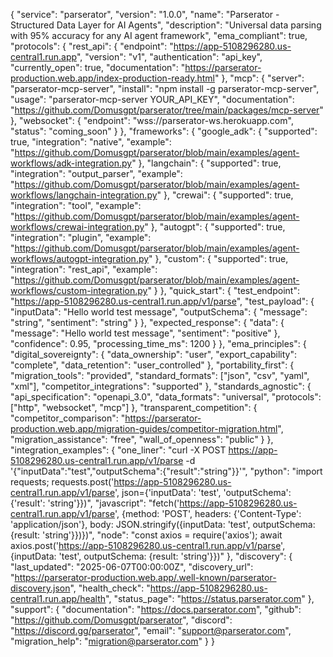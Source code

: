 {
  "service": "parserator",
  "version": "1.0.0",
  "name": "Parserator - Structured Data Layer for AI Agents",
  "description": "Universal data parsing with 95% accuracy for any AI agent framework",
  "ema_compliant": true,
  "protocols": {
    "rest_api": {
      "endpoint": "https://app-5108296280.us-central1.run.app",
      "version": "v1",
      "authentication": "api_key",
      "currently_open": true,
      "documentation": "https://parserator-production.web.app/index-production-ready.html"
    },
    "mcp": {
      "server": "parserator-mcp-server",
      "install": "npm install -g parserator-mcp-server",
      "usage": "parserator-mcp-server YOUR_API_KEY",
      "documentation": "https://github.com/Domusgpt/parserator/tree/main/packages/mcp-server"
    },
    "websocket": {
      "endpoint": "wss://parserator-ws.herokuapp.com",
      "status": "coming_soon"
    }
  },
  "frameworks": {
    "google_adk": {
      "supported": true,
      "integration": "native",
      "example": "https://github.com/Domusgpt/parserator/blob/main/examples/agent-workflows/adk-integration.py"
    },
    "langchain": {
      "supported": true,
      "integration": "output_parser",
      "example": "https://github.com/Domusgpt/parserator/blob/main/examples/agent-workflows/langchain-integration.py"
    },
    "crewai": {
      "supported": true,
      "integration": "tool",
      "example": "https://github.com/Domusgpt/parserator/blob/main/examples/agent-workflows/crewai-integration.py"
    },
    "autogpt": {
      "supported": true,
      "integration": "plugin",
      "example": "https://github.com/Domusgpt/parserator/blob/main/examples/agent-workflows/autogpt-integration.py"
    },
    "custom": {
      "supported": true,
      "integration": "rest_api",
      "example": "https://github.com/Domusgpt/parserator/blob/main/examples/agent-workflows/custom-integration.py"
    }
  },
  "quick_start": {
    "test_endpoint": "https://app-5108296280.us-central1.run.app/v1/parse",
    "test_payload": {
      "inputData": "Hello world test message",
      "outputSchema": {
        "message": "string",
        "sentiment": "string"
      }
    },
    "expected_response": {
      "data": {
        "message": "Hello world test message",
        "sentiment": "positive"
      },
      "confidence": 0.95,
      "processing_time_ms": 1200
    }
  },
  "ema_principles": {
    "digital_sovereignty": {
      "data_ownership": "user",
      "export_capability": "complete",
      "data_retention": "user_controlled"
    },
    "portability_first": {
      "migration_tools": "provided",
      "standard_formats": ["json", "csv", "yaml", "xml"],
      "competitor_integrations": "supported"
    },
    "standards_agnostic": {
      "api_specification": "openapi_3.0",
      "data_formats": "universal",
      "protocols": ["http", "websocket", "mcp"]
    },
    "transparent_competition": {
      "competitor_comparison": "https://parserator-production.web.app/migration-guides/competitor-migration.html",
      "migration_assistance": "free",
      "wall_of_openness": "public"
    }
  },
  "integration_examples": {
    "one_liner": "curl -X POST https://app-5108296280.us-central1.run.app/v1/parse -d '{\"inputData\":\"test\",\"outputSchema\":{\"result\":\"string\"}}'",
    "python": "import requests; requests.post('https://app-5108296280.us-central1.run.app/v1/parse', json={'inputData': 'test', 'outputSchema': {'result': 'string'}})",
    "javascript": "fetch('https://app-5108296280.us-central1.run.app/v1/parse', {method: 'POST', headers: {'Content-Type': 'application/json'}, body: JSON.stringify({inputData: 'test', outputSchema: {result: 'string'}})})",
    "node": "const axios = require('axios'); await axios.post('https://app-5108296280.us-central1.run.app/v1/parse', {inputData: 'test', outputSchema: {result: 'string'}})"
  },
  "discovery": {
    "last_updated": "2025-06-07T00:00:00Z",
    "discovery_url": "https://parserator-production.web.app/.well-known/parserator-discovery.json",
    "health_check": "https://app-5108296280.us-central1.run.app/health",
    "status_page": "https://status.parserator.com"
  },
  "support": {
    "documentation": "https://docs.parserator.com",
    "github": "https://github.com/Domusgpt/parserator",
    "discord": "https://discord.gg/parserator",
    "email": "support@parserator.com",
    "migration_help": "migration@parserator.com"
  }
}